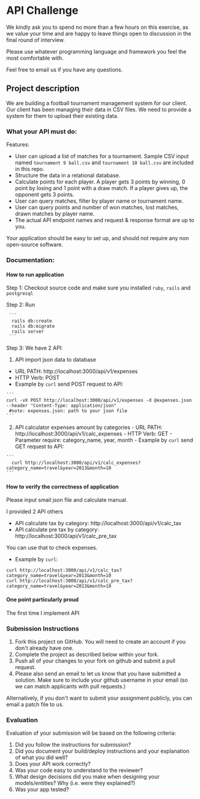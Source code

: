 # API Challenge

We kindly ask you to spend no more than a few hours on this exercise, as we value your time and are happy to leave things open to discussion in the final round of interview.

Please use whatever programming language and framework you feel the most comfortable with.

Feel free to email us if you have any questions.

## Project description

We are building a football tournament management system for our client. Our client has been managing their data in CSV files. We need to provide a system for them to upload their existing data.

### What your API must do:

Features:

- User can upload a list of matches for a tournament. Sample CSV input named `tournament 9 ball.csv` and `tournament 10 ball.csv` are included in this repo.
- Structure the data in a relational database.
- Calculate points for each player. A player gets 3 points by winning, 0 point by losing and 1 point with a draw match. If a player gives up, the opponent gets 3 points.
- User can query matches, filter by player name or tournament name.
- User can query points and number of won matches, lost matches, drawn matches by player name.
- The actual API endpoint names and request & response format are up to you.

Your application should be easy to set up, and should not require any non open-source software.

### Documentation:

  #### How to run application

  Step 1: Checkout source code and make sure you installed `ruby`, `rails` and `postgresql`

  Step 2: Run

     ```
      rails db:create
      rails db:migrate
      rails server
     ```

 Step 3: We have 2 API:

  1. API import json data to database
   - URL PATH: http://localhost:3000/api/v1/expenses
   - HTTP Verb: POST
   - Example by `curl` send POST request to API:

    ```
    curl -vX POST http://localhost:3000/api/v1/expenses -d @expenses.json --header "Content-Type: application/json"
     #note: expenses.json: path to your json file
    ```
  2. API calculator expenses amount by categories
    - URL PATH: http://localhost:3000/api/v1/calc_expenses
    - HTTP Verb: GET
    - Parameter require: category_name, year, month
    - Example by `curl` send GET request to API:

    ```
      curl http://localhost:3000/api/v1/calc_expenses?category_name=travel&year=2013&month=10
    ```
  #### How to verify the correctness of application
  Please input smail json file and calculate manual.

  I provided 2 API others
  - API calculate tax by category:  http://localhost:3000/api/v1/calc_tax
  - API calculate pre tax by category: http://localhost:3000/api/v1/calc_pre_tax

  You can use that to check expenses.
  - Example by `curl`:

  ```
  curl http://localhost:3000/api/v1/calc_tax?category_name=travel&year=2013&month=10
  curl http://localhost:3000/api/v1/calc_pre_tax?category_name=travel&year=2013&month=10
  ```

  #### One point particularly proud
  The first time I implement API


### Submission Instructions

1. Fork this project on GitHub. You will need to create an account if you don't already have one.
1. Complete the project as described below within your fork.
1. Push all of your changes to your fork on github and submit a pull request.
1. Please also send an email to let us know that you have submitted a solution. Make sure to include your github username in your email (so we can match applicants with pull requests.)

Alternatively, if you don't want to submit your assignment publicly, you can email a patch file to us.

### Evaluation

Evaluation of your submission will be based on the following criteria:

1. Did you follow the instructions for submission?
1. Did you document your build/deploy instructions and your explanation of what you did well?
1. Does your API work correctly?
1. Was your code easy to understand to the reviewer?
1. What design decisions did you make when designing your models/entities? Why (i.e. were they explained?)
1. Was your app tested?
